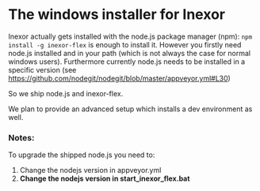 # The windows installer for Inexor

Inexor actually gets installed with the node.js package manager (npm): `npm install -g inexor-flex` is enough to install it.
However you firstly need node.js installed and in your path (which is not always the case for normal windows users).
Furthermore currently node.js needs to be installed in a specific version (see https://github.com/nodegit/nodegit/blob/master/appveyor.yml#L30)

So we ship node.js and inexor-flex.


We plan to provide an advanced setup which installs a dev environment as well.


### Notes:

To upgrade the shipped node.js you need to:

1. Change the nodejs version in appveyor.yml
2. **Change the nodejs version in start_inexor_flex.bat**

